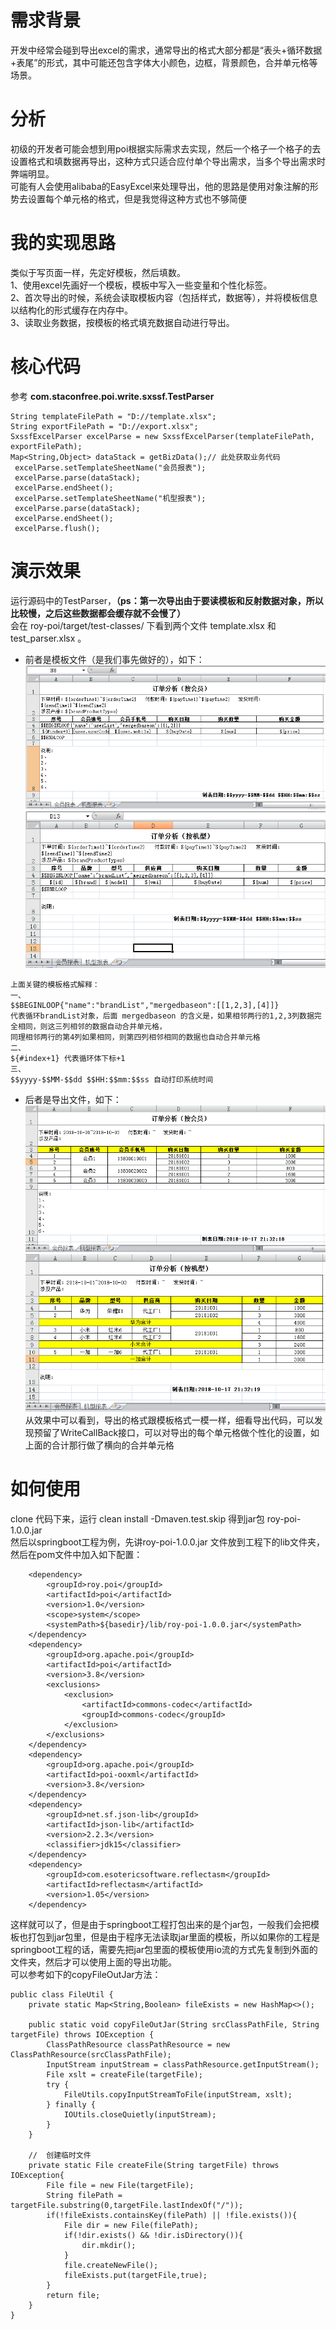 # 需求背景

开发中经常会碰到导出excel的需求，通常导出的格式大部分都是“表头+循环数据+表尾”的形式，其中可能还包含字体大小颜色，边框，背景颜色，合并单元格等场景。

# 分析

初级的开发者可能会想到用poi根据实际需求去实现，然后一个格子一个格子的去设置格式和填数据再导出，这种方式只适合应付单个导出需求，当多个导出需求时弊端明显。<br>
可能有人会使用alibaba的EasyExcel来处理导出，他的思路是使用对象注解的形势去设置每个单元格的格式，但是我觉得这种方式也不够简便<br>

# 我的实现思路

类似于写页面一样，先定好模板，然后填数。<br>
1、使用excel先画好一个模板，模板中写入一些变量和个性化标签。<br>
2、首次导出的时候，系统会读取模板内容（包括样式，数据等），并将模板信息以结构化的形式缓存在内存中。<br>
3、读取业务数据，按模板的格式填充数据自动进行导出。<br>

# 核心代码

参考 **com.staconfree.poi.write.sxssf.TestParser**
```
String templateFilePath = "D://template.xlsx";
String exportFilePath = "D://export.xlsx";
SxssfExcelParser excelParse = new SxssfExcelParser(templateFilePath, exportFilePath);
Map<String,Object> dataStack = getBizData();// 此处获取业务代码
 excelParse.setTemplateSheetName("会员报表");
 excelParse.parse(dataStack);
 excelParse.endSheet();
 excelParse.setTemplateSheetName("机型报表");
 excelParse.parse(dataStack);
 excelParse.endSheet();
 excelParse.flush();
```
# 演示效果

运行源码中的TestParser，**（ps：第一次导出由于要读模板和反射数据对象，所以比较慢，之后这些数据都会缓存就不会慢了）**<br>
会在 roy-poi/target/test-classes/ 下看到两个文件 template.xlsx 和 test_parser.xlsx 。<br>
- 前者是模板文件（是我们事先做好的），如下：<br>
![sheet1](https://github.com/staconfree/roy-poi/raw/master/readme_pic/template-sheet1.png)
![sheet2](https://github.com/staconfree/roy-poi/raw/master/readme_pic/template-sheet2.png)
```
上面关键的模板格式解释：
一、
$$BEGINLOOP{"name":"brandList","mergedbaseon":[[1,2,3],[4]]}
代表循环brandList对象，后面 mergedbaseon 的含义是，如果相邻两行的1,2,3列数据完全相同，则这三列相邻的数据自动合并单元格，
同理相邻两行的第4列如果相同，则第四列相邻相同的数据也自动合并单元格
二、
${#index+1} 代表循环体下标+1
三、
$$yyyy-$$MM-$$dd $$HH:$$mm:$$ss 自动打印系统时间
```
- 后者是导出文件，如下：<br>
![export1](https://github.com/staconfree/roy-poi/raw/master/readme_pic/export-sheet1.png)
![export2](https://github.com/staconfree/roy-poi/raw/master/readme_pic/export-sheet2.png)
<br>从效果中可以看到，导出的格式跟模板格式一模一样，细看导出代码，可以发现预留了WriteCallBack接口，可以对导出的每个单元格做个性化的设置，如上面的合计那行做了横向的合并单元格

# 如何使用
clone 代码下来，运行 clean install -Dmaven.test.skip 得到jar包 roy-poi-1.0.0.jar<br>
然后以springboot工程为例，先讲roy-poi-1.0.0.jar 文件放到工程下的lib文件夹，然后在pom文件中加入如下配置：
```
    <dependency>
        <groupId>roy.poi</groupId>
        <artifactId>poi</artifactId>
        <version>1.0</version>
        <scope>system</scope>
        <systemPath>${basedir}/lib/roy-poi-1.0.0.jar</systemPath>
    </dependency>
    <dependency>
        <groupId>org.apache.poi</groupId>
        <artifactId>poi</artifactId>
        <version>3.8</version>
        <exclusions>
            <exclusion>
                <artifactId>commons-codec</artifactId>
                <groupId>commons-codec</groupId>
            </exclusion>
        </exclusions>
    </dependency>
    <dependency>
        <groupId>org.apache.poi</groupId>
        <artifactId>poi-ooxml</artifactId>
        <version>3.8</version>
    </dependency>
    <dependency>
        <groupId>net.sf.json-lib</groupId>
        <artifactId>json-lib</artifactId>
        <version>2.2.3</version>
        <classifier>jdk15</classifier>
    </dependency>
    <dependency>
        <groupId>com.esotericsoftware.reflectasm</groupId>
        <artifactId>reflectasm</artifactId>
        <version>1.05</version>
    </dependency>
```
这样就可以了，但是由于springboot工程打包出来的是个jar包，一般我们会把模板也打包到jar包里，但是由于程序无法读取jar里面的模板，所以如果你的工程是springboot工程的话，需要先把jar包里面的模板使用io流的方式先复制到外面的文件夹，然后才可以使用上面的导出功能。<br>
可以参考如下的copyFileOutJar方法：
```
public class FileUtil {
    private static Map<String,Boolean> fileExists = new HashMap<>();

    public static void copyFileOutJar(String srcClassPathFile, String targetFile) throws IOException {
        ClassPathResource classPathResource = new ClassPathResource(srcClassPathFile);
        InputStream inputStream = classPathResource.getInputStream();
        File xslt = createFile(targetFile);
        try {
            FileUtils.copyInputStreamToFile(inputStream, xslt);
        } finally {
            IOUtils.closeQuietly(inputStream);
        }
    }

    //  创建临时文件
    private static File createFile(String targetFile) throws IOException{
        File file = new File(targetFile);
        String filePath = targetFile.substring(0,targetFile.lastIndexOf("/"));
        if(!fileExists.containsKey(filePath) || !file.exists()){
            File dir = new File(filePath);
            if(!dir.exists() && !dir.isDirectory()){
                dir.mkdir();
            }
            file.createNewFile();
            fileExists.put(targetFile,true);
        }
        return file;
    }
}
```

